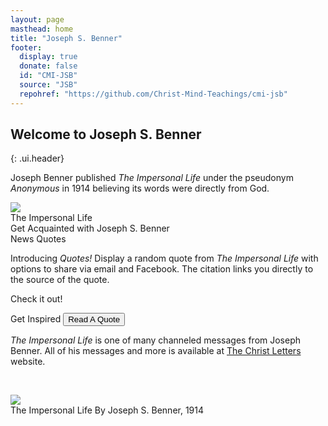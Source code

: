 ```yaml
---
layout: page
masthead: home
title: "Joseph S. Benner"
footer:
  display: true
  donate: false
  id: "CMI-JSB"
  source: "JSB"
  repohref: "https://github.com/Christ-Mind-Teachings/cmi-jsb"
---
```


## Welcome to Joseph S. Benner
{: .ui.header}

Joseph Benner published *The Impersonal Life* under the pseudonym *Anonymous*
in 1914 believing its words were directly from God.

<div id="page-contents">
  <div class="ui equal width grid source-acq-section">
    <div class="five wide column">
      <div class="ui card">
        <a id="book-acq" href="#" data-book="acq" class="toc-modal-open image">
          <img src="/t/jsb/public/img/src/acq-big.jpg">
        </a>
        <div class="content">
          <div class="header">The Impersonal Life</div>
          <div class="description">
            Get Acquainted with Joseph S. Benner
          </div>
        </div>
      </div>
    </div>
    <div class="column source-features">
      <div class="ui top attached tabular menu">
        <a class="active item" data-tab="first">News</a>
        <a class="item" data-tab="second">Quotes</a>
      </div>
      <div class="ui bottom attached active tab segment" data-tab="first">
        <div class="box">
          <p>
          Introducing <em>Quotes!</em> Display a random quote from <em>The Impersonal Life</em> with
            options to share via email and Facebook. The citation links you directly to 
            the source of the quote.  
          </p>
          <p>Check it out!</p>
        </div>
      </div>
      <div class="ui bottom attached tab segment" data-tab="second">
        <div class="ui form">
          <div class="fields">
            <div class="field">
              <label>Get Inspired</label>
              <button id="show-quote-button" class="ui primary button">
                <i class="quote left icon"></i>
                Read A Quote
              </button> 
            </div>
            <div id="user-quote-select" class="field"></div>
          </div>
        </div>
      </div>
    </div>
  </div>
  <div>
    <p>
      <em>The Impersonal Life</em> is one of many channeled messages
      from Joseph Benner. All of his messages and more is available at
      <a href="https://thechristletters.weebly.com/the-impersonal-life.html" target="_blank">
      The Christ Letters
      </a> website.
      <p>&nbsp;</p>
    </p>
  </div>
  <div class="ui three cards">
    <div class="card">
      <a href="#" data-book="til" class="toc-modal-open image">
        <img src="/t/jsb/public/img/src/til-big.jpg">
      </a>
      <div class="content">
        <div class="description">
          The Impersonal Life By Joseph S. Benner, 1914
        </div>
      </div>
    </div>
  </div>
</div>

